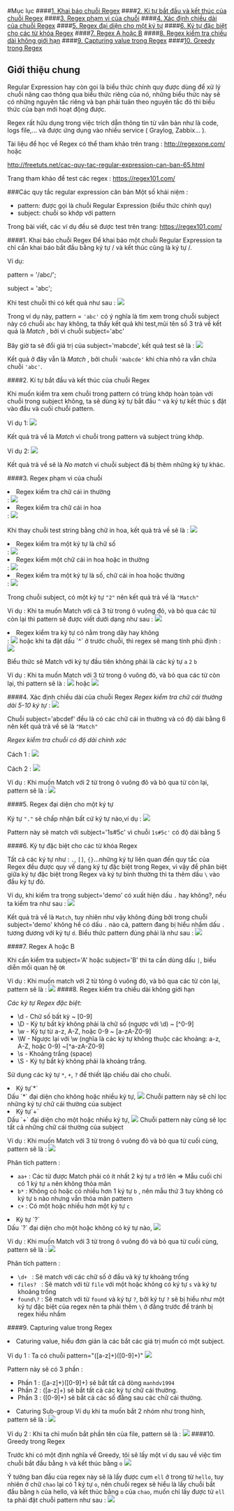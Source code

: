 #Mục lục
####[1. Khai báo chuỗi Regex](https://github.com/manhdinh/ghichep-regex/blob/master/Ghichep.md#1-khai-báo-chuỗi-regex-1)
####[2. Kí tự bắt đầu và kết thúc của chuỗi Regex](https://github.com/manhdinh/ghichep-regex/blob/master/Ghichep.md#2-kí-tự-bắt-đầu-và-kết-thúc-của-chuỗi-regex-1)
####[3. Regex phạm vi của chuỗi](https://github.com/manhdinh/ghichep-regex/blob/master/Ghichep.md#3-regex-phạm-vi-của-chuỗi-1)
####[4. Xác định chiều dài của chuỗi Regex](https://github.com/manhdinh/ghichep-regex/blob/master/Ghichep.md#4-xác-định-chiều-dài-của-chuỗi-regex-1)
####[5. Regex đại diện cho một ký tự](https://github.com/manhdinh/ghichep-regex/blob/master/Ghichep.md#5-regex-đại-diện-cho-một-ký-tự-1)
####[6. Ký tự đặc biệt cho các từ khóa Regex](https://github.com/manhdinh/ghichep-regex/blob/master/Ghichep.md#6-ký-tự-đặc-biệt-cho-các-từ-khóa-regex-1)
####[7. Regex A hoặc B](https://github.com/manhdinh/ghichep-regex/blob/master/Ghichep.md#7-regex-a-hoặc-b-1)
####[8.  Regex kiểm tra chiều dài không giới hạn](https://github.com/manhdinh/ghichep-regex/blob/master/Ghichep.md#8--regex-kiểm-tra-chiều-dài-không-giới-hạn-1)
####[9. Capturing value trong Regex](https://github.com/manhdinh/ghichep-regex/blob/master/Ghichep.md#9-capturing-value-trong-regex-1)
####[10. Greedy trong Regex](https://github.com/manhdinh/ghichep-regex/blob/master/Ghichep.md#10-greedy-trong-regex-1)
## Giới thiệu chung
Regular Expression hay còn gọi là biểu thức chính quy được dùng để xử lý chuỗi nâng cao thông qua biểu thức riêng của nó, những biểu thức này sẽ có những nguyên tắc riêng và bạn phải tuân theo nguyên tắc đó thì biểu thức của bạn mới hoạt động được. 

Regex rất hữu dụng trong việc trích dẫn thông tin từ văn bản như là code, logs file,... và được ứng dụng
vào nhiều service ( Graylog, Zabbix... ).

Tài liệu để học về Regex có thể tham khảo trên trang : http://regexone.com/ hoặc

http://freetuts.net/cac-quy-tac-regular-expression-can-ban-65.html

Trang tham khảo để test các regex : https://regex101.com/ 

###Các quy tắc regular expression căn bản
 Một số khái niệm : 
 -  pattern: được gọi là chuỗi Regular Expression (biểu thức chính quy)
 -  subject: chuỗi so khớp với pattern
 
 Trong bài viết, các ví dụ đều sẽ được test trên trang: https://regex101.com/ 

####1. Khai báo chuỗi Regex
 Để khai báo một chuỗi Regular Expression ta chỉ cần khai báo bắt đầu bằng ký tự / và kết thúc cũng là ký tự /.
 
 Ví dụ: 
 
pattern = '/abc/';
 
subject = 'abc';

Khi test chuỗi thì có kết quả như sau : <img src="http://i.imgur.com/UImXGkP.png">

Trong ví dụ này, pattern = `'abc'` có ý nghĩa là tìm xem trong chuỗi subject này có chuỗi `abc` hay không, ta thấy kết quả khi test,mũi tên số 3 trả về kết quả là *Match* , bởi vì chuỗi subject='abc'

Bây giờ ta sẽ đổi giá trị của subject='mabcde', kết quả test sẽ là : <img src="http://i.imgur.com/r28t9ZS.png">

Kết quả ở đây vẫn là *Match* , bởi chuỗi `'mabcde'` khi chia nhỏ ra vẫn chứa chuỗi `'abc'`.

####2. Kí tự bắt đầu và kết thúc của chuỗi Regex

Khi muốn kiểm tra xem chuỗi trong pattern có trùng khớp hoàn toàn với chuỗi trong subject không, ta sẽ dùng ký tự bắt đầu `^` và ký tự kết thúc `$` đặt vào đầu và cuối chuỗi pattern.

Ví dụ 1: <img src="http://i.imgur.com/TwadzCF.png">

Kết quả trả về là *Match* vì chuỗi trong pattern và subject trùng khớp. 

Ví dụ 2: <img src="http://i.imgur.com/ZL9AAYO.png">

Kết quả trả về sẽ là *No match* vì chuỗi subject đã bị thêm những ký tự khác.

####3. Regex phạm vi của chuỗi

  <li>Regex kiểm tra chữ cái in thường</li> : <img src="http://i.imgur.com/mk29XdZ.png">
  
  <li>Regex kiểm tra chữ cái in hoa</li> : <img src="http://i.imgur.com/exTIDyY.png">
  
   Khi thay chuỗi test string bằng chữ in hoa, kết quả trả về sẽ là : <img src="http://i.imgur.com/exTIDyY.png">
  
  <li>Regex kiểm tra một ký tự là chữ số</li> : <img src="http://i.imgur.com/80g4xwk.png">
  
  <li>Regex kiểm một chữ cái in hoa hoặc in thường</li> : <img src="http://i.imgur.com/ERwSx6S.png">
  
  <li>Regex kiểm tra một ký tự là số, chữ cái in hoa hoặc thường</li> : <img src="http://i.imgur.com/nKhBbUn.png">
  
  Trong chuỗi subject, có một ký tự `"2"` nên kết quả trả về là `"Match"`
  
  Ví dụ : Khi ta muốn Match với cả 3 từ trong ô vuông đỏ, và bỏ qua các từ còn lại thì pattern sẽ được viết dưới dạng như sau : <img src="http://i.imgur.com/yne1i6K.png">
  
   <li>Regex kiểm tra ký tự có nằm trong dãy hay không</li> : <img src="http://i.imgur.com/DhkxgNN.png">
   hoặc khi ta đặt dấu `^` ở trước chuỗi, thì regex sẽ mang tính phủ định : <img src="http://i.imgur.com/MniYaOZ.png">
   
   Biểu thức sẽ Match với ký tự đầu tiên không phải là các ký tự `a` `2` `b`
   
  Ví dụ : Khi ta muốn Match với 3 từ trong ô vuông đỏ, và bỏ qua các từ còn lại, thì pattern sẽ là : <img src="http://i.imgur.com/0XHuq2y.png"> hoặc <img src="http://i.imgur.com/rtI25iB.png">
  
####4. Xác định chiều dài của chuỗi Regex
 *Regex kiểm tra chữ cái thường dài 5-10 ký tự* : <img src="http://i.imgur.com/fSr3fBF.png">
 
 Chuỗi subject='abcdef' đều là có các chữ cái in thường và có độ dài bằng 6 nên kết quả trả về sẽ là `"Match"`
 
 *Regex kiểm tra chuỗi có độ dài chính xác*
 
 Cách 1 : <img src="http://i.imgur.com/cWVfGSN.png">
 
 Cách 2 : <img src="http://i.imgur.com/dNTPmEy.png">
 
 Ví dụ : Khi muốn Match với 2 từ trong ô vuông đỏ và bỏ qua từ còn lại, pattern sẽ là : <img src="http://i.imgur.com/IV97Kss.png">

####5. Regex đại diện cho một ký tự

Ký tự `"."` sẽ chấp nhận bất cứ ký tự nào,ví dụ : <img src="http://i.imgur.com/gGczvju.png">

Pattern này sẽ match với subject='1s#5c' vì chuỗi `1s#5c'` có độ dài bằng 5

####6. Ký tự đặc biệt cho các từ khóa Regex

Tất cả các ký tự như : `.`, `[]`, `{}`...những ký tự liên quan đến quy tắc của Regex đều được quy về dạng ký tự đặc biệt trong Regex, vì vậy để phân biệt giữa ký tự đặc biệt trong Regex và ký tự bình thường thì ta thêm dấu `\` vào đầu ký tự đó.

Ví dụ, khi kiểm tra trong subject='demo' có xuất hiện dấu `.` hay không?, nếu ta kiểm tra như sau : <img src="http://i.imgur.com/MeVYA6f.png">

Kết quả trả về là `Match`, tuy nhiên như vậy không đúng bởi trong chuỗi subject='demo' không hề có dấu `.` nào cả, pattern đang bị hiểu nhầm dấu `.` tương đương với ký tự `d`. Biểu thức pattern đúng phải là như sau : <img src="http://i.imgur.com/vCtVAHB.png">

####7. Regex A hoặc B

Khi cần kiểm tra subject='A' hoặc subject='B' thì ta cần dùng dấu `|`, biểu diễn mối quan hệ `OR`

Ví dụ : Khi muốn match với 2 từ tỏng ô vuông đỏ, và bỏ qua các từ còn lại, pattern sẽ là : <img src="http://i.imgur.com/BrGwkeR.png">
####8.  Regex kiểm tra chiều dài không giới hạn

*Các ký tự Regex đặc biệt:*

 - \d - Chữ số bất kỳ ~ [0-9]
 - \D - Ký tự bất kỳ không phải là chữ số (ngược với \d) ~ [^0-9]
 - \w - Ký tự từ a-z, A-Z, hoặc 0-9 ~ [a-zA-Z0-9]
 - \W - Ngược lại với \w (nghĩa là các ký tự không thuộc các khoảng: a-z, A-Z, hoặc 0-9) ~[^a-zA-Z0-9]
 - \s - Khoảng trắng (space)
 - \S - Ký tự bất kỳ không phải là khoảng trắng.

Sử dụng các ký tự `*`, `+`, `?` để thiết lập chiều dài cho chuỗi.

<li>Ký tự`*`</li>
Dấu `*` đại diện cho không hoặc nhiều ký tự, <img src="http://i.imgur.com/zOc8llE.png">
Chuỗi pattern này sẽ chỉ lọc những ký tự chữ cái thường của subject
<li>Ký tự`+`</li>
Dấu `+` đại diện cho một hoặc nhiều ký tự, <img src="http://i.imgur.com/kT46NnL.png">
Chuỗi pattern này cũng sẽ lọc tất cả những chữ cái thường của subject

Ví dụ : Khi muốn Match với 3 từ trong ô vuông đỏ và bỏ qua từ cuối cùng, pattern sẽ là : <img src="http://i.imgur.com/IhDbpPy.png">

Phân tích pattern : 
 - `aa+` : Các từ được Match phải có ít nhất 2 ký tự `a` trở lên => Mẫu cuối chỉ có 1 ký tự `a` nên không thỏa mãn
 - `b*`  : Không có hoặc có nhiều hơn 1 ký tự `b` , nên mẫu thứ 3 tuy không có ký tự `b` nào nhưng vẫn thỏa mãn pattern
 - `c+`  : Có một hoặc nhiều hơn một ký tự `c`
<li>Ký tự `?` </li>
Dấu `?` đại diện cho một hoặc không có ký tự nào, <img src="http://i.imgur.com/Ri9zWZk.png">

Ví dụ : Khi muốn Match với 3 từ trong ô vuông đỏ và bỏ qua từ cuối cùng, pattern sẽ là : <img src="http://i.imgur.com/BjODc7m.png">

Phân tích pattern : 
 - `\d+ `    : Sẽ match với các chữ số ở đầu và ký tự khoảng trống ` `
 - `files? ` : Sẽ match với từ `file` với một hoặc không có ký tự `s` và ký tự khoảng trống ` `
 - `found\?`  : Sẽ match với từ `found` và ký tự `?`, bởi ký tự `?` sẽ bị hiểu như một ký tự đặc biệt của regex nên ta phải thêm `\` ở đằng trước để tránh bị regex hiểu nhầm

####9. Capturing value trong Regex

<li>Caturing value, hiểu đơn giản là các bắt các giá trị muốn có một subject.</li>

Ví dụ 1 : Ta có chuỗi pattern="([a-z]+)([0-9]+)" 
<img src="http://i.imgur.com/8JB7spj.png"> 

Pattern này sẽ có 3 phần : 
 - Phần 1 : ([a-z]+)([0-9]+) sẽ bắt tất cả dòng `manhdv1994`
 - Phần 2 : ([a-z]+) sẽ bắt tất cả các ký tự chữ cái thường.
 - Phần 3 : ([0-9]+) sẽ bắt cả các số đằng sau các chữ cái thường.
 <li> Caturing Sub-group 
Ví dụ khi ta muốn bắt 2 nhóm như trong hình, pattern sẽ là : <img src="http://i.imgur.com/ZWlxqcY.png">
 
Ví dụ 2 : Khi ta chỉ muốn bắt phần tên của file, pattern sẽ là : <img src="http://i.imgur.com/thIxT7B.png">
####10. Greedy trong Regex

Trước khi có một định nghĩa về Greedy, tôi sẽ lấy một ví dụ sau về việc tìm chuỗi bắt đầu bằng `h` và kết thúc bằng `o`
<img src="http://i.imgur.com/akD4IWH.png">

Ý tưởng ban đầu của regex này sẽ là lấy được cụm `ell` ở trong từ `hello`, tuy nhiên ở chữ `chao` lại có 1 ký tự `o`, nên chuỗi regex sẽ hiểu là lấy chuỗi bắt đầu bằng `h` của hello, và kết thúc bằng `o` của `chao`, muốn chỉ lấy được từ `ell` ta phải đặt chuỗi pattern như sau : <img src="http://i.imgur.com/gmYBPdD.png">
